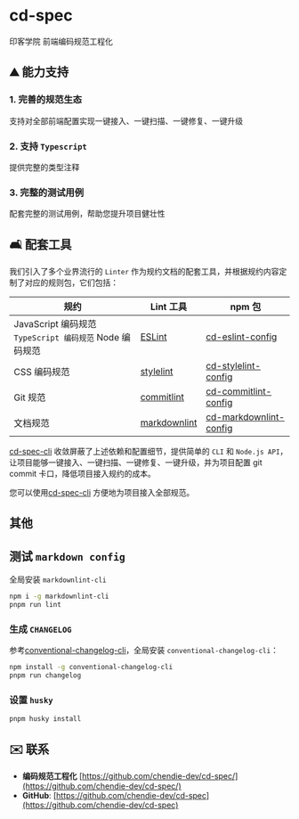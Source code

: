 # cd-spec

印客学院 前端编码规范工程化

## ⛰ 能力支持

### 1. 完善的规范生态

支持对全部前端配置实现一键接入、一键扫描、一键修复、一键升级

### 2. 支持 `Typescript`

提供完整的类型注释

### 3. 完整的测试用例

配套完整的测试用例，帮助您提升项目健壮性

## 🛋 配套工具

我们引入了多个业界流行的 `Linter` 作为规约文档的配套工具，并根据规约内容定制了对应的规则包，它们包括：

| 规约                                                      | Lint 工具                                               | npm 包                                                                             |
| --------------------------------------------------------- | ------------------------------------------------------- | ---------------------------------------------------------------------------------- |
| JavaScript 编码规范 ``TypeScript 编码规范`` Node 编码规范 | [ESLint](https://eslint.org/)                              | [cd-eslint-config](https://www.npmjs.com/package/encode-fe-eslint-config)             |
| CSS 编码规范                                              | [stylelint](https://stylelint.io/)                         | [cd-stylelint-config](https://www.npmjs.com/package/encode-fe-stylelint-config)       |
| Git 规范                                                  | [commitlint](https://commitlint.js.org/#/)                 | [cd-commitlint-config](https://www.npmjs.com/package/encode-fe-commitlint-config)     |
| 文档规范                                                  | [markdownlint](https://github.com/DavidAnson/markdownlint) | [cd-markdownlint-config](https://www.npmjs.com/package/encode-fe-markdownlint-config) |

[cd-spec-cli](https://www.npmjs.com/package/encode-fe-spec-cli) 收敛屏蔽了上述依赖和配置细节，提供简单的 `CLI` 和 `Node.js API`，让项目能够一键接入、一键扫描、一键修复、一键升级，并为项目配置 git commit 卡口，降低项目接入规约的成本。

您可以使用[cd-spec-cli](https://www.npmjs.com/package/encode-fe-spec-cli) 方便地为项目接入全部规范。

## 其他

## 测试 `markdown config`

全局安装 `markdownlint-cli`

```bash
npm i -g markdownlint-cli
pnpm run lint
```

### 生成 `CHANGELOG`

参考[conventional-changelog-cli](https://www.npmjs.com/package/conventional-changelog-cli)，全局安装 `conventional-changelog-cli`：

```bash
npm install -g conventional-changelog-cli
pnpm run changelog
```

### 设置 `husky`

```bash
pnpm husky install
```

## ✉️ 联系

- **编码规范工程化** [https://github.com/chendie-dev/cd-spec/](https://github.com/chendie-dev/cd-spec/)
- **GitHub**: [https://github.com/chendie-dev/cd-spec](https://github.com/chendie-dev/cd-spec)

</br>

